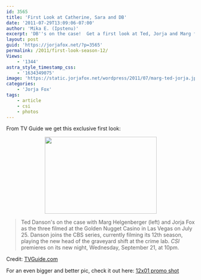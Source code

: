 ```yaml
---
id: 3565
title: 'First Look at Catherine, Sara and DB'
date: '2011-07-29T13:09:06-07:00'
author: 'Mika E. (Ipstenu)'
excerpt: 'DB''s on the case!  Get a first look at Ted, Jorja and Marg filming in Las Vegas!'
layout: post
guid: 'https://jorjafox.net/?p=3565'
permalink: /2011/first-look-season-12/
Views:
    - '1344'
astra_style_timestamp_css:
    - '1634349075'
image: 'https://static.jorjafox.net/wordpress/2011/07/marg-ted-jorja.jpg'
categories:
    - 'Jorja Fox'
tags:
    - article
    - csi
    - photos
---
```


From TV Guide we get this exclusive first look:
<p style="text-align: center;"><a href="https://jorjafox.net/gallery/tv/csi/pub/s12/stills/1201-promo.jpg"><img class="size-full wp-image-3566 aligncenter" title="marg-ted-jorja" src="//static.jorjafox.net/wordpress/2011/07/marg-ted-jorja.jpg" alt="" width="299" height="206" /></a></p>

<blockquote>Ted Danson's on the case with Marg Helgenberger (left) and Jorja Fox as the three filmed at the Golden Nugget Casino in Las Vegas on July 25. Danson joins the CBS series, currently filming its 12th season, playing the new head of the graveyard shift at the crime lab. <em>CSI</em> premieres on its new night, Wednesday, September 21, at 10pm.</blockquote>
Credit: <a href="http://www.tvguide.com/News/Ted-Danson-CSI-1035847.aspx">TVGuide.com</a>

For an even bigger and better pic, check it out here: <a href="https://jorjafox.net/gallery/tv/csi/pub/s12/stills/1201-promo.jpg">12x01 promo shot</a>